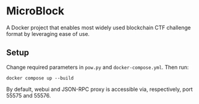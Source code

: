 # MicroBlock

A Docker project that enables most widely used blockchain CTF challenge format by leveraging ease of use.

## Setup
Change required parameters in `pow.py` and `docker-compose.yml`. Then run:

```shell
docker compose up --build
```

By default, webui and JSON-RPC proxy is accessible via, respectively, port 55575 and 55576.